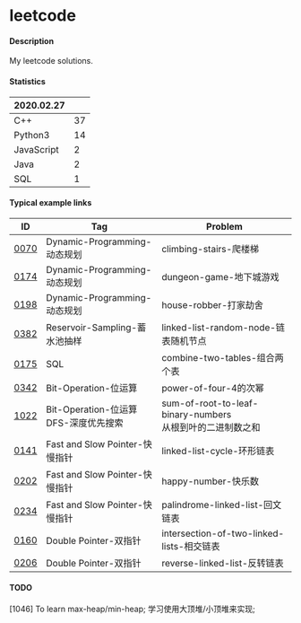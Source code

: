 # leetcode

#### Description
My leetcode solutions.  

#### Statistics
|2020.02.27 |   |  
|-----------|---|
|C++        |37 |  
|Python3    |14 |  
|JavaScript |2  |  
|Java       |2  |  
|SQL        |1  |  

#### Typical example links
|ID     |Tag    |Problem    |
|-      |-      |-          |
|[0070](./0070-climbing-stairs-爬楼梯/)         |Dynamic-Programming-动态规划   |climbing-stairs-爬楼梯|  
|[0174](./0174-dungeon-game-地下城游戏/)        |Dynamic-Programming-动态规划   |dungeon-game-地下城游戏|  
|[0198](./0198-house-robber-打家劫舍/)          |Dynamic-Programming-动态规划   |house-robber-打家劫舍|  
|[0382](./0382-linked-list-random-node-链表随机节点/)   |Reservoir-Sampling-蓄水池抽样      |linked-list-random-node-链表随机节点|
|[0175](./0175-combine-two-tables-组合两个表/)          |SQL                                |combine-two-tables-组合两个表      |  
|[0342](./0342-power-of-four-4的次幂/)                  |Bit-Operation-位运算                |power-of-four-4的次幂              |
|[1022](./1022-sum-of-root-to-leaf-binary-numbers-从根到叶的二进制数之和/)  |Bit-Operation-位运算<br>DFS-深度优先搜索 |sum-of-root-to-leaf-binary-numbers<br>从根到叶的二进制数之和 |  
|[0141](./0141-linked-list-cycle-环形链表/)                 |Fast and Slow Pointer-快慢指针 |linked-list-cycle-环形链表         |  
|[0202](./0202-happy-number-快乐数/)                        |Fast and Slow Pointer-快慢指针 |happy-number-快乐数                |  
|[0234](./0234-palindrome-linked-list-回文链表/)            |Fast and Slow Pointer-快慢指针 |palindrome-linked-list-回文链表    |  
|[0160](./0160-intersection-of-two-linked-lists-相交链表/)  |Double Pointer-双指针 |intersection-of-two-linked-lists-相交链表   |  
|[0206](./0206-reverse-linked-list-反转链表/)               |Double Pointer-双指针 |reverse-linked-list-反转链表                |  

#### TODO  
[1046] To learn max-heap/min-heap; 学习使用大顶堆/小顶堆来实现;  